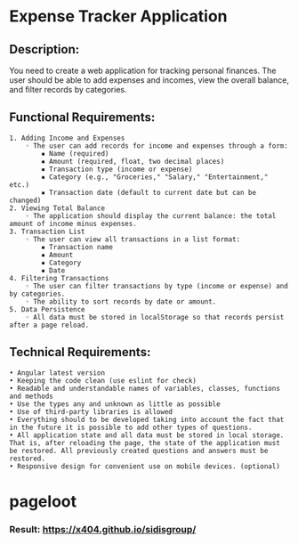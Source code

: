 # Expense Tracker Application

## Description:
You need to create a web application for tracking personal finances. The user should be able to add expenses and incomes, view the overall balance, and filter records by categories.
## Functional Requirements:
    1. Adding Income and Expenses 
        ◦ The user can add records for income and expenses through a form: 
            ▪ Name (required) 
            ▪ Amount (required, float, two decimal places) 
            ▪ Transaction type (income or expense) 
            ▪ Category (e.g., "Groceries," "Salary," "Entertainment," etc.) 
            ▪ Transaction date (default to current date but can be changed) 
    2. Viewing Total Balance 
        ◦ The application should display the current balance: the total amount of income minus expenses. 
    3. Transaction List 
        ◦ The user can view all transactions in a list format: 
            ▪ Transaction name 
            ▪ Amount 
            ▪ Category 
            ▪ Date 
    4. Filtering Transactions 
        ◦ The user can filter transactions by type (income or expense) and by categories. 
        ◦ The ability to sort records by date or amount. 
    5. Data Persistence 
        ◦ All data must be stored in localStorage so that records persist after a page reload. 

## Technical Requirements:
    • Angular latest version 
    • Keeping the code clean (use eslint for check) 
    • Readable and understandable names of variables, classes, functions and methods 
    • Use the types any and unknown as little as possible 
    • Use of third-party libraries is allowed 
    • Everything should to be developed taking into account the fact that in the future it is possible to add other types of questions. 
    • All application state and all data must be stored in local storage. That is, after reloading the page, the state of the application must be restored. All previously created questions and answers must be restored. 
    • Responsive design for convenient use on mobile devices. (optional) 
# pageloot 

### Result: https://x404.github.io/sidisgroup/
